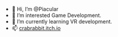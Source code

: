 - 👋 Hi, I’m @Piacular
- 👀 I’m interested Game Development. 
- 🌱 I’m currently learning VR development.
- 📫 [crabrabbit.itch.io](https://crabrabbit.itch.io/)
